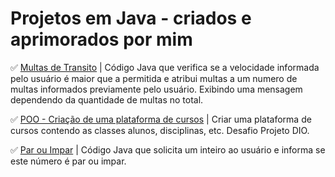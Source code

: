 # Projetos em Java - criados e aprimorados por mim

✅  [Multas de Transito](https://github.com/Carlos-CGS/ProjetosJava/tree/main/Multas%20Transito) | Código Java que verifica se a velocidade informada pelo usuário é maior que a permitida e atribui multas a um numero de multas informados previamente pelo usuário. Exibindo uma mensagem dependendo da quantidade de multas no total.

✅  [POO - Criação de uma plataforma de cursos](https://github.com/Carlos-CGS/ProjetosJava/tree/main/POO%20-%20Criar%20uma%20Plataforma%20Cursos) | Criar uma plataforma de cursos contendo as classes alunos, disciplinas, etc. Desafio Projeto DIO.

✅ [Par ou Impar](https://github.com/Carlos-CGS/ProjetosJava/tree/main/Par%20ou%20Impar) | Código Java que solicita um inteiro ao usuário e informa se este número é par ou impar.


